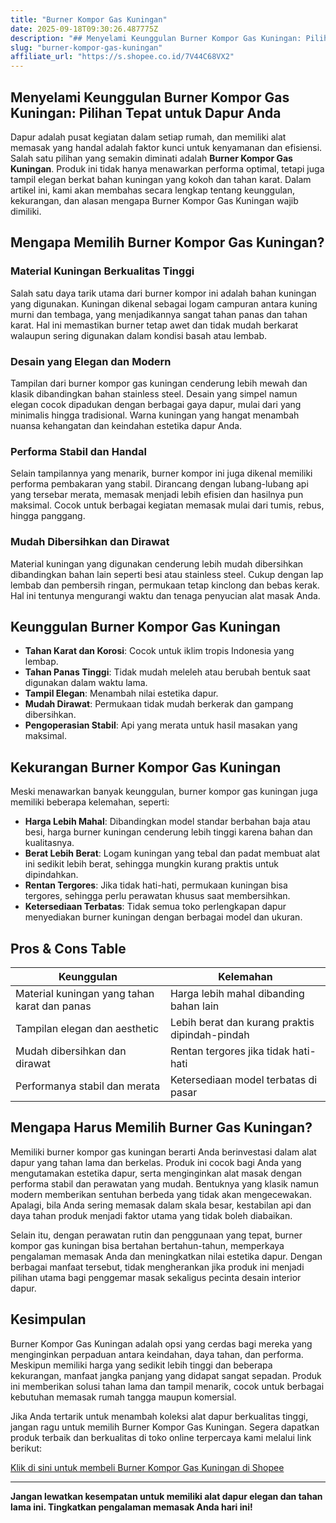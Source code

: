 ```yaml
---
title: "Burner Kompor Gas Kuningan"
date: 2025-09-18T09:30:26.487775Z
description: "## Menyelami Keunggulan Burner Kompor Gas Kuningan: Pilihan Tepat untuk Dapur Anda..."
slug: "burner-kompor-gas-kuningan"
affiliate_url: "https://s.shopee.co.id/7V44C68VX2"
---
```

## Menyelami Keunggulan Burner Kompor Gas Kuningan: Pilihan Tepat untuk Dapur Anda

Dapur adalah pusat kegiatan dalam setiap rumah, dan memiliki alat memasak yang handal adalah faktor kunci untuk kenyamanan dan efisiensi. Salah satu pilihan yang semakin diminati adalah **Burner Kompor Gas Kuningan**. Produk ini tidak hanya menawarkan performa optimal, tetapi juga tampil elegan berkat bahan kuningan yang kokoh dan tahan karat. Dalam artikel ini, kami akan membahas secara lengkap tentang keunggulan, kekurangan, dan alasan mengapa Burner Kompor Gas Kuningan wajib dimiliki.

## Mengapa Memilih Burner Kompor Gas Kuningan?

### Material Kuningan Berkualitas Tinggi

Salah satu daya tarik utama dari burner kompor ini adalah bahan kuningan yang digunakan. Kuningan dikenal sebagai logam campuran antara kuning murni dan tembaga, yang menjadikannya sangat tahan panas dan tahan karat. Hal ini memastikan burner tetap awet dan tidak mudah berkarat walaupun sering digunakan dalam kondisi basah atau lembab.

### Desain yang Elegan dan Modern

Tampilan dari burner kompor gas kuningan cenderung lebih mewah dan klasik dibandingkan bahan stainless steel. Desain yang simpel namun elegan cocok dipadukan dengan berbagai gaya dapur, mulai dari yang minimalis hingga tradisional. Warna kuningan yang hangat menambah nuansa kehangatan dan keindahan estetika dapur Anda.

### Performa Stabil dan Handal

Selain tampilannya yang menarik, burner kompor ini juga dikenal memiliki performa pembakaran yang stabil. Dirancang dengan lubang-lubang api yang tersebar merata, memasak menjadi lebih efisien dan hasilnya pun maksimal. Cocok untuk berbagai kegiatan memasak mulai dari tumis, rebus, hingga panggang.

### Mudah Dibersihkan dan Dirawat

Material kuningan yang digunakan cenderung lebih mudah dibersihkan dibandingkan bahan lain seperti besi atau stainless steel. Cukup dengan lap lembab dan pembersih ringan, permukaan tetap kinclong dan bebas kerak. Hal ini tentunya mengurangi waktu dan tenaga penyucian alat masak Anda.

## Keunggulan Burner Kompor Gas Kuningan

- **Tahan Karat dan Korosi**: Cocok untuk iklim tropis Indonesia yang lembap.
- **Tahan Panas Tinggi**: Tidak mudah meleleh atau berubah bentuk saat digunakan dalam waktu lama.
- **Tampil Elegan**: Menambah nilai estetika dapur.
- **Mudah Dirawat**: Permukaan tidak mudah berkerak dan gampang dibersihkan.
- **Pengoperasian Stabil**: Api yang merata untuk hasil masakan yang maksimal.

## Kekurangan Burner Kompor Gas Kuningan

Meski menawarkan banyak keunggulan, burner kompor gas kuningan juga memiliki beberapa kelemahan, seperti:

- **Harga Lebih Mahal**: Dibandingkan model standar berbahan baja atau besi, harga burner kuningan cenderung lebih tinggi karena bahan dan kualitasnya.
- **Berat Lebih Berat**: Logam kuningan yang tebal dan padat membuat alat ini sedikit lebih berat, sehingga mungkin kurang praktis untuk dipindahkan.
- **Rentan Tergores**: Jika tidak hati-hati, permukaan kuningan bisa tergores, sehingga perlu perawatan khusus saat membersihkan.
- **Ketersediaan Terbatas**: Tidak semua toko perlengkapan dapur menyediakan burner kuningan dengan berbagai model dan ukuran.

## Pros & Cons Table

| Keunggulan                       | Kelemahan                          |
|----------------------------------|-----------------------------------|
| Material kuningan yang tahan karat dan panas | Harga lebih mahal dibanding bahan lain |
| Tampilan elegan dan aesthetic | Lebih berat dan kurang praktis dipindah-pindah |
| Mudah dibersihkan dan dirawat | Rentan tergores jika tidak hati-hati |
| Performanya stabil dan merata | Ketersediaan model terbatas di pasar |

## Mengapa Harus Memilih Burner Gas Kuningan?

Memiliki burner kompor gas kuningan berarti Anda berinvestasi dalam alat dapur yang tahan lama dan berkelas. Produk ini cocok bagi Anda yang mengutamakan estetika dapur, serta menginginkan alat masak dengan performa stabil dan perawatan yang mudah. Bentuknya yang klasik namun modern memberikan sentuhan berbeda yang tidak akan mengecewakan. Apalagi, bila Anda sering memasak dalam skala besar, kestabilan api dan daya tahan produk menjadi faktor utama yang tidak boleh diabaikan.

Selain itu, dengan perawatan rutin dan penggunaan yang tepat, burner kompor gas kuningan bisa bertahan bertahun-tahun, memperkaya pengalaman memasak Anda dan meningkatkan nilai estetika dapur. Dengan berbagai manfaat tersebut, tidak mengherankan jika produk ini menjadi pilihan utama bagi penggemar masak sekaligus pecinta desain interior dapur.

## Kesimpulan

Burner Kompor Gas Kuningan adalah opsi yang cerdas bagi mereka yang menginginkan perpaduan antara keindahan, daya tahan, dan performa. Meskipun memiliki harga yang sedikit lebih tinggi dan beberapa kekurangan, manfaat jangka panjang yang didapat sangat sepadan. Produk ini memberikan solusi tahan lama dan tampil menarik, cocok untuk berbagai kebutuhan memasak rumah tangga maupun komersial.

Jika Anda tertarik untuk menambah koleksi alat dapur berkualitas tinggi, jangan ragu untuk memilih Burner Kompor Gas Kuningan. Segera dapatkan produk terbaik dan berkualitas di toko online terpercaya kami melalui link berikut:

[Klik di sini untuk membeli Burner Kompor Gas Kuningan di Shopee](https://s.shopee.co.id/7V44C68VX2)

---

**Jangan lewatkan kesempatan untuk memiliki alat dapur elegan dan tahan lama ini. Tingkatkan pengalaman memasak Anda hari ini!**